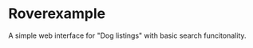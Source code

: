Roverexample
============
A simple web interface for "Dog listings" with basic search funcitonality.
